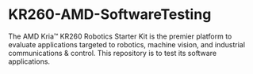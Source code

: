# KR260-AMD-SoftwareTesting
The AMD Kria™ KR260 Robotics Starter Kit is the premier platform to evaluate applications targeted to robotics, machine vision, and industrial communications &amp; control. This repository is to test its software applications.
